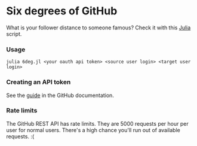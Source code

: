 # Six degrees of GitHub
What is your follower distance to someone famous? Check it with this [Julia](https://julialang.org) script.

### Usage
```
julia 6deg.jl <your oauth api token> <source user login> <target user login>
```

### Creating an API token
See the [guide](https://docs.github.com/en/github/authenticating-to-github/creating-a-personal-access-token) in the GitHub documentation.

### Rate limits
The GitHub REST API has rate limits. They are 5000 requests per hour per user for normal users. There's a high chance you'll run out of available requests. :(
